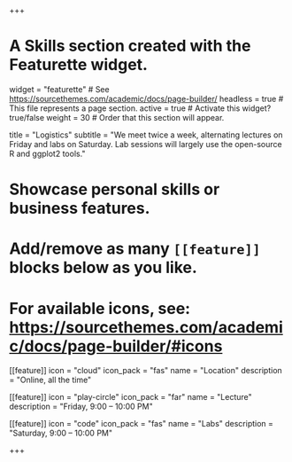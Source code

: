 +++
# A Skills section created with the Featurette widget.
widget = "featurette"  # See https://sourcethemes.com/academic/docs/page-builder/
headless = true  # This file represents a page section.
active = true  # Activate this widget? true/false
weight = 30  # Order that this section will appear.

title = "Logistics"
subtitle = "We meet twice a week, alternating lectures on Friday and labs on Saturday. Lab sessions will largely use the open-source R and ggplot2 tools."

# Showcase personal skills or business features.
#
# Add/remove as many `[[feature]]` blocks below as you like.
#
# For available icons, see: https://sourcethemes.com/academic/docs/page-builder/#icons

[[feature]]
  icon = "cloud"
  icon_pack = "fas"
  name = "Location"
  description = "Online, all the time"

[[feature]]
  icon = "play-circle"
  icon_pack = "far"
  name = "Lecture"
  description = "Friday, 9:00 – 10:00 PM"

[[feature]]
  icon = "code"
  icon_pack = "fas"
  name = "Labs"
  description = "Saturday, 9:00 – 10:00 PM"

+++
